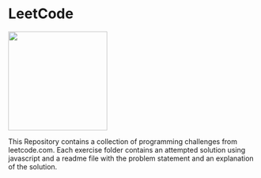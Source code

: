 # LeetCode 

<img src="https://leetcode.com/static/images/LeetCode_logo.png" width="200" height="200" />

This Repository contains a collection of programming challenges from leetcode.com.
Each exercise folder contains an attempted solution using javascript and a readme file with the problem statement and an explanation of the solution.

